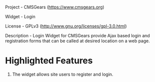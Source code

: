 Project 	- CMSGears (https://www.cmsgears.org)

Widget  	- Login

License 	- GPLv3 (http://www.gnu.org/licenses/gpl-3.0.html)

Description - Login Widget for CMSGears provide Ajax based login and registration forms that can be called at desired location on a web page.

Highlighted Features
=========================================
1. The widget allows site users to register and login.
